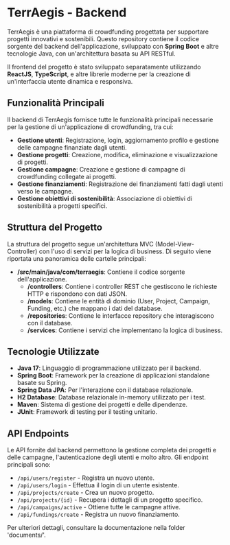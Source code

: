 # TerrAegis - Backend

TerrAegis è una piattaforma di crowdfunding progettata per supportare progetti innovativi e sostenibili. Questo repository contiene il codice sorgente del backend dell'applicazione, sviluppato con **Spring Boot** e altre tecnologie Java, con un'architettura basata su API RESTful.

Il frontend del progetto è stato sviluppato separatamente utilizzando **ReactJS**, **TypeScript**, e altre librerie moderne per la creazione di un'interfaccia utente dinamica e responsiva.

## Funzionalità Principali

Il backend di TerrAegis fornisce tutte le funzionalità principali necessarie per la gestione di un'applicazione di crowdfunding, tra cui:

- **Gestione utenti**: Registrazione, login, aggiornamento profilo e gestione delle campagne finanziate dagli utenti.
- **Gestione progetti**: Creazione, modifica, eliminazione e visualizzazione di progetti.
- **Gestione campagne**: Creazione e gestione di campagne di crowdfunding collegate ai progetti.
- **Gestione finanziamenti**: Registrazione dei finanziamenti fatti dagli utenti verso le campagne.
- **Gestione obiettivi di sostenibilità**: Associazione di obiettivi di sostenibilità a progetti specifici.

## Struttura del Progetto

La struttura del progetto segue un'architettura MVC (Model-View-Controller) con l'uso di servizi per la logica di business. Di seguito viene riportata una panoramica delle cartelle principali:

- **/src/main/java/com/terraegis**: Contiene il codice sorgente dell'applicazione.
   - **/controllers**: Contiene i controller REST che gestiscono le richieste HTTP e rispondono con dati JSON.
   - **/models**: Contiene le entità di dominio (User, Project, Campaign, Funding, etc.) che mappano i dati del database.
   - **/repositories**: Contiene le interfacce repository che interagiscono con il database.
   - **/services**: Contiene i servizi che implementano la logica di business.

## Tecnologie Utilizzate

- **Java 17**: Linguaggio di programmazione utilizzato per il backend.
- **Spring Boot**: Framework per la creazione di applicazioni standalone basate su Spring.
- **Spring Data JPA**: Per l'interazione con il database relazionale.
- **H2 Database**: Database relazionale in-memory utilizzato per i test.
- **Maven**: Sistema di gestione dei progetti e delle dipendenze.
- **JUnit**: Framework di testing per il testing unitario.

## API Endpoints

Le API fornite dal backend permettono la gestione completa dei progetti e delle campagne, l'autenticazione degli utenti e molto altro. Gli endpoint principali sono:

- `/api/users/register` - Registra un nuovo utente.
- `/api/users/login` - Effettua il login di un utente esistente.
- `/api/projects/create` - Crea un nuovo progetto.
- `/api/projects/{id}` - Recupera i dettagli di un progetto specifico.
- `/api/campaigns/active` - Ottiene tutte le campagne attive.
- `/api/fundings/create` - Registra un nuovo finanziamento.

Per ulteriori dettagli, consultare la documentazione nella folder 'documents/'.